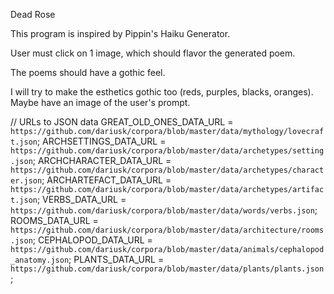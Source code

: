 Dead Rose

This program is inspired by Pippin's Haiku Generator.

User must click on 1 image, which should flavor the generated poem.

The poems should have a gothic feel.

I will try to make the esthetics gothic too (reds, purples, blacks, oranges). Maybe have an image of the user's prompt.

// URLs to JSON data
GREAT_OLD_ONES_DATA_URL = `https://github.com/dariusk/corpora/blob/master/data/mythology/lovecraft.json`;
ARCHSETTINGS_DATA_URL = `https://github.com/dariusk/corpora/blob/master/data/archetypes/setting.json`;
ARCHCHARACTER_DATA_URL = `https://github.com/dariusk/corpora/blob/master/data/archetypes/character.json`;
ARCHARTEFACT_DATA_URL = `https://github.com/dariusk/corpora/blob/master/data/archetypes/artifact.json`;
VERBS_DATA_URL = `https://github.com/dariusk/corpora/blob/master/data/words/verbs.json`;
ROOMS_DATA_URL = `https://github.com/dariusk/corpora/blob/master/data/architecture/rooms.json`;
CEPHALOPOD_DATA_URL = `https://github.com/dariusk/corpora/blob/master/data/animals/cephalopod_anatomy.json`;
PLANTS_DATA_URL = `https://github.com/dariusk/corpora/blob/master/data/plants/plants.json`;
